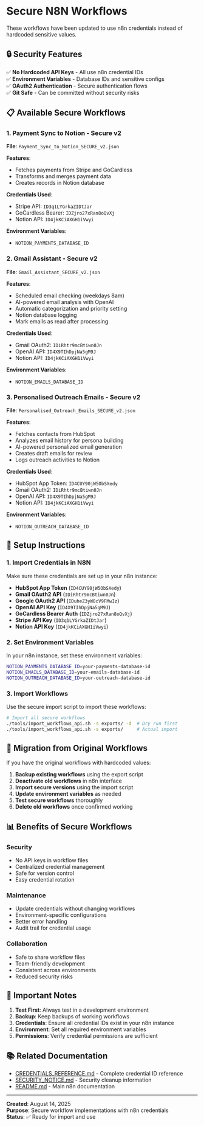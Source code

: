 # Secure N8N Workflows

These workflows have been updated to use n8n credentials instead of hardcoded sensitive values.

## 🔒 Security Features

✅ **No Hardcoded API Keys** - All use n8n credential IDs  
✅ **Environment Variables** - Database IDs and sensitive configs  
✅ **OAuth2 Authentication** - Secure authentication flows  
✅ **Git Safe** - Can be committed without security risks  

## 📋 Available Secure Workflows

### 1. Payment Sync to Notion - Secure v2
**File**: `Payment_Sync_to_Notion_SECURE_v2.json`

**Features**:
- Fetches payments from Stripe and GoCardless
- Transforms and merges payment data
- Creates records in Notion database

**Credentials Used**:
- Stripe API: `ID3q1LYGrkaZIDtJar`
- GoCardless Bearer: `IDZjro27xRan8oQvXj`
- Notion API: `ID4jkKCiAXGH1iVwyi`

**Environment Variables**:
- `NOTION_PAYMENTS_DATABASE_ID`

### 2. Gmail Assistant - Secure v2
**File**: `Gmail_Assistant_SECURE_v2.json`

**Features**:
- Scheduled email checking (weekdays 8am)
- AI-powered email analysis with OpenAI
- Automatic categorization and priority setting
- Notion database logging
- Mark emails as read after processing

**Credentials Used**:
- Gmail OAuth2: `IDiRhtr9mcBtiwn0Jn`
- OpenAI API: `ID4X9TIhDpjNa5gM9J`
- Notion API: `ID4jkKCiAXGH1iVwyi`

**Environment Variables**:
- `NOTION_EMAILS_DATABASE_ID`

### 3. Personalised Outreach Emails - Secure v2
**File**: `Personalised_Outreach_Emails_SECURE_v2.json`

**Features**:
- Fetches contacts from HubSpot
- Analyzes email history for persona building
- AI-powered personalized email generation
- Creates draft emails for review
- Logs outreach activities to Notion

**Credentials Used**:
- HubSpot App Token: `ID4CUY90jW5ObSXedy`
- Gmail OAuth2: `IDiRhtr9mcBtiwn0Jn`
- OpenAI API: `ID4X9TIhDpjNa5gM9J`
- Notion API: `ID4jkKCiAXGH1iVwyi`

**Environment Variables**:
- `NOTION_OUTREACH_DATABASE_ID`

## 🔧 Setup Instructions

### 1. Import Credentials in N8N
Make sure these credentials are set up in your n8n instance:

- **HubSpot App Token** (`ID4CUY90jW5ObSXedy`)
- **Gmail OAuth2 API** (`IDiRhtr9mcBtiwn0Jn`)
- **Google OAuth2 API** (`IDuheZ3yW8cV9FMwIz`)
- **OpenAI API Key** (`ID4X9TIhDpjNa5gM9J`)
- **GoCardless Bearer Auth** (`IDZjro27xRan8oQvXj`)
- **Stripe API Key** (`ID3q1LYGrkaZIDtJar`)
- **Notion API Key** (`ID4jkKCiAXGH1iVwyi`)

### 2. Set Environment Variables
In your n8n instance, set these environment variables:

```bash
NOTION_PAYMENTS_DATABASE_ID=your-payments-database-id
NOTION_EMAILS_DATABASE_ID=your-emails-database-id
NOTION_OUTREACH_DATABASE_ID=your-outreach-database-id
```

### 3. Import Workflows
Use the secure import script to import these workflows:

```bash
# Import all secure workflows
./tools/import_workflows_api.sh -s exports/ -d  # Dry run first
./tools/import_workflows_api.sh -s exports/     # Actual import
```

## 🔄 Migration from Original Workflows

If you have the original workflows with hardcoded values:

1. **Backup existing workflows** using the export script
2. **Deactivate old workflows** in n8n interface
3. **Import secure versions** using the import script
4. **Update environment variables** as needed
5. **Test secure workflows** thoroughly
6. **Delete old workflows** once confirmed working

## 📊 Benefits of Secure Workflows

### Security
- No API keys in workflow files
- Centralized credential management
- Safe for version control
- Easy credential rotation

### Maintenance
- Update credentials without changing workflows
- Environment-specific configurations
- Better error handling
- Audit trail for credential usage

### Collaboration
- Safe to share workflow files
- Team-friendly development
- Consistent across environments
- Reduced security risks

## 🚨 Important Notes

1. **Test First**: Always test in a development environment
2. **Backup**: Keep backups of working workflows
3. **Credentials**: Ensure all credential IDs exist in your n8n instance
4. **Environment**: Set all required environment variables
5. **Permissions**: Verify credential permissions are sufficient

## 📚 Related Documentation

- [CREDENTIALS_REFERENCE.md](./CREDENTIALS_REFERENCE.md) - Complete credential ID reference
- [SECURITY_NOTICE.md](./SECURITY_NOTICE.md) - Security cleanup information
- [README.md](./README.md) - Main n8n documentation

---
**Created**: August 14, 2025  
**Purpose**: Secure workflow implementations with n8n credentials  
**Status**: ✅ Ready for import and use
